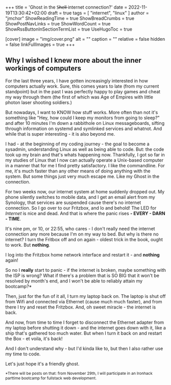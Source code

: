 +++
title = 'Ghost in the S̶h̶e̶l̶l̶ internet connection?'
date = 2022-11-19T13:30:42+02:00
draft = true
tags = [ "internet", "linux" ]
author = "jmchor"
ShowReadingTime = true
ShowBreadCrumbs = true
ShowPostNavLinks = true
ShowWordCount = true
ShowRssButtonInSectionTermList = true
UseHugoToc = true

[cover]
image = "img/cover.png"
alt = "<alt text>"
caption = "<text>"
relative = false
hidden = false
linkFullImages = true
+++


## Why I wished I knew more about the inner workings of computers

For the last three years, I have gotten increasingly interested in how computers actually work. Sure, this comes years to late (from my current standpoint) but in the past I was perfectly happy to play games and cheat my way through them (the first of which was Age of Empires with little photon laser shooting soldiers.)

But nowadays, I want to KNOW how stuff works. More often than not it's something like "Hey, how could I keep my monitors from going to sleep?" and after 10 minutes I'm down a rabbithole on Linux messageboards, sifting through information on systemd and symlinked services and whatnot. And while that is super interesting - it is also beyond me.

I had - at the beginning of my coding journey - the goal to become a sysadmin, understanding Linux as well as being able to code. But: the code took up my brain and that's whats happening now.
Thankfully, I got so far in my studies of Linux that I now can actually operate a Unix-based computer in a manner that for me I find pretty satisfactory. I like the commandline. For me, it's much faster than any other means of doing anything with the system. But some things just very much escape me. Like my Ghost in the connection.

For two weeks now, our internet system at home suddenly dropped out. My phone silently switches to mobile data, and I get an email alert from my Synology, that services are suspended cause there's no internet connection.
So I go over to our Fritzbox, and lo and behold! The LED for _Internet_ is nice and dead. And that is where the panic rises **- EVERY - DARN - TIME**.

It's nine pm, or 10, or 22:55, who cares - I don't really need the internet connection any more because I'm on my way to bed. But why is there no internet? I turn the Fritbox off and on again - oldest trick in the book, ought to work. But **nothing**.

I log into the Fritzbox home network interface and restart it - and **nothing** again!

So no I **really** start to panic - if the internet is broken, maybe something with the ISP is wrong? What if there's a problem that is SO BIG that it won't be resolved by month's end, and I won't be able to reliably attain my bootcamp?\*

Then, just for the fun of it all, I turn my laptop back on. The laptop is shut off from Wifi and connected via Ethernet (cause much much faster), and from there I try and reset the Fritzbox. And, oh sweet miracle - the internet is back.

And now, from time to time I forget to disconnect the Ethernet adapter from my laptop before shutting it down - and the internet goes down with it, like a ship that's gathered too much water. But when I turn it back on and restart the Box - et voila, it's back!

And I don't understand why - but I'd kinda like to, but then I also rather use my time to code.

Let's just hope it's a friendly ghost.

<span style="font-size:12px;">*There will be posts on that: from November 29th, I will participate in an Ironhack parttime bootcamp for fullstack web development.</span>
